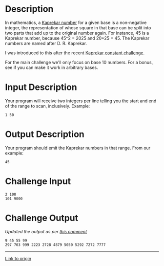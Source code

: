 # Description

In mathematics, a [Kaprekar number](https://en.wikipedia.org/wiki/Kaprekar_number) for a given base is a non-negative integer, the representation of whose square in that base can be split into two parts that add up to the original number again. For instance, 45 is a Kaprekar number, because 45^2 = 2025 and 20+25 = 45. The Kaprekar numbers are named after D. R. Kaprekar. 

I was introduced to this after the recent [Kaprekar constant challenge](https://www.reddit.com/r/dailyprogrammer/comments/56tbds/20161010_challenge_287_easy_kaprekars_routine/). 

For the main challenge we'll only focus on base 10 numbers. For a bonus, see if you can make it work in arbitrary bases.

# Input Description

Your program will receive two integers per line telling you the start and end of the range to scan, inclusively. Example:

	1 50

# Output Description

Your program should emit the Kaprekar numbers in that range. From our example:

	45

# Challenge Input

	2 100
	101 9000

# Challenge Output

*Updated the output as per [this comment](https://www.reddit.com/r/dailyprogrammer/comments/5aemnn/20161031_challenge_290_easy_kaprekar_numbers/d9fx1hf/)*

	9 45 55 99
	297 703 999 2223 2728 4879 5050 5292 7272 7777

---

[Link to origin](https://www.reddit.com/r/dailyprogrammer/5aemnn)